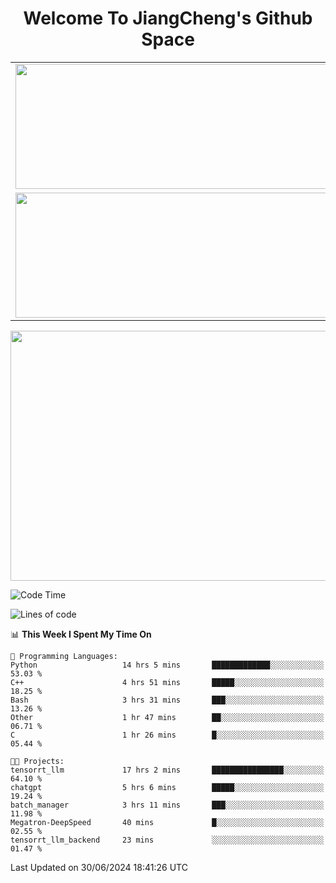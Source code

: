<h1 align="center">Welcome To JiangCheng's Github Space</h1>

<table align="center" frame="void" rules="none" >
  <tr>
    <td>
      <div align="center"> <img height="200px" width="500px"  src="https://github-readme-stats.vercel.app/api?username=thisjiang&hide_title=true&hide_border=true&layout=compact&show_icons=trueline_height=21&text_color=000&icon_color=000&bg_color=0,ea6161,ffc64d,fffc4d,52fa5a&theme=graywhite" /> </div>
    </td>
    <td>
      <div align="center"> <img height="200px" width="500px" src="https://github-readme-stats.vercel.app/api/top-langs/?username=thisjiang&hide_title=true&hide_border=true&layout=compact&langs_count=6&text_color=000&icon_color=fff&bg_color=0,52fa5a,4dfcff,c64dff&theme=graywhite" /> </div>
    </td>
  </tr>
  <tr>
    <td>
      <div align="center"> <img height="200px" width="500px" src="https://github-readme-streak-stats.herokuapp.com/?user=thisjiang&hide_title=true&hide_border=true&layout=compact&langs_count=6" /> </div>
    </td>
    <td>
      <div align="center"> 
      <a href="https://github.com/" target="_blank"><img style="margin: 10px" src="https://profilinator.rishav.dev/skills-assets/git-scm-icon.svg" alt="Git" height="50" /></a>  
      <a href="https://www.linux.org/" target="_blank"><img style="margin: 10px" src="https://profilinator.rishav.dev/skills-assets/linux-original.svg" alt="Linux" height="50" /></a>  
      <a href="https://www.gnu.org/software/bash/" target="_blank"><img style="margin: 10px" src="https://profilinator.rishav.dev/skills-assets/gnu_bash-icon.svg" alt="Bash" height="50" /></a>  
      </div>
    </td>
  </tr>
</table>

<div align="center"> <img height="400px" width="1000px" src="https://github-readme-activity-graph.cyclic.app/graph?username=thisjiang&theme=react&hide_title=true&hide_border=true&layout=compact&langs_count=6" /> </div></td>

<!--START_SECTION:waka-->
![Code Time](http://img.shields.io/badge/Code%20Time-1%2C444%20hrs%2029%20mins-blue)

![Lines of code](https://img.shields.io/badge/From%20Hello%20World%20I%27ve%20Written-432.3%20thousand%20lines%20of%20code-blue)

📊 **This Week I Spent My Time On** 

```text
💬 Programming Languages: 
Python                   14 hrs 5 mins       █████████████░░░░░░░░░░░░   53.03 % 
C++                      4 hrs 51 mins       █████░░░░░░░░░░░░░░░░░░░░   18.25 % 
Bash                     3 hrs 31 mins       ███░░░░░░░░░░░░░░░░░░░░░░   13.26 % 
Other                    1 hr 47 mins        ██░░░░░░░░░░░░░░░░░░░░░░░   06.71 % 
C                        1 hr 26 mins        █░░░░░░░░░░░░░░░░░░░░░░░░   05.44 % 

🐱‍💻 Projects: 
tensorrt_llm             17 hrs 2 mins       ████████████████░░░░░░░░░   64.10 % 
chatgpt                  5 hrs 6 mins        █████░░░░░░░░░░░░░░░░░░░░   19.24 % 
batch_manager            3 hrs 11 mins       ███░░░░░░░░░░░░░░░░░░░░░░   11.98 % 
Megatron-DeepSpeed       40 mins             █░░░░░░░░░░░░░░░░░░░░░░░░   02.55 % 
tensorrt_llm_backend     23 mins             ░░░░░░░░░░░░░░░░░░░░░░░░░   01.47 % 
```


 Last Updated on 30/06/2024 18:41:26 UTC
<!--END_SECTION:waka-->
